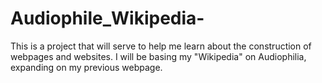 # Audiophile_Wikipedia- 

This is a project that will serve to help me learn about the construction of webpages and websites. I will be basing my "Wikipedia" on Audiophilia, expanding on my previous webpage.
